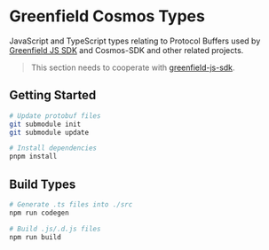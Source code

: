 # Greenfield Cosmos Types

JavaScript and TypeScript types relating to Protocol Buffers used by [Greenfield JS SDK](https://github.com/bnb-chain/greenfield-js-sdk/) and Cosmos-SDK and other related projects.

> This section needs to cooperate with [greenfield-js-sdk](https://github.com/bnb-chain/greenfield-js-sdk).

## Getting Started

```bash
# Update protobuf files
git submodule init
git submodule update

# Install dependencies
pnpm install
```

## Build Types

```bash
# Generate .ts files into ./src
npm run codegen

# Build .js/.d.js files
npm run build
```
